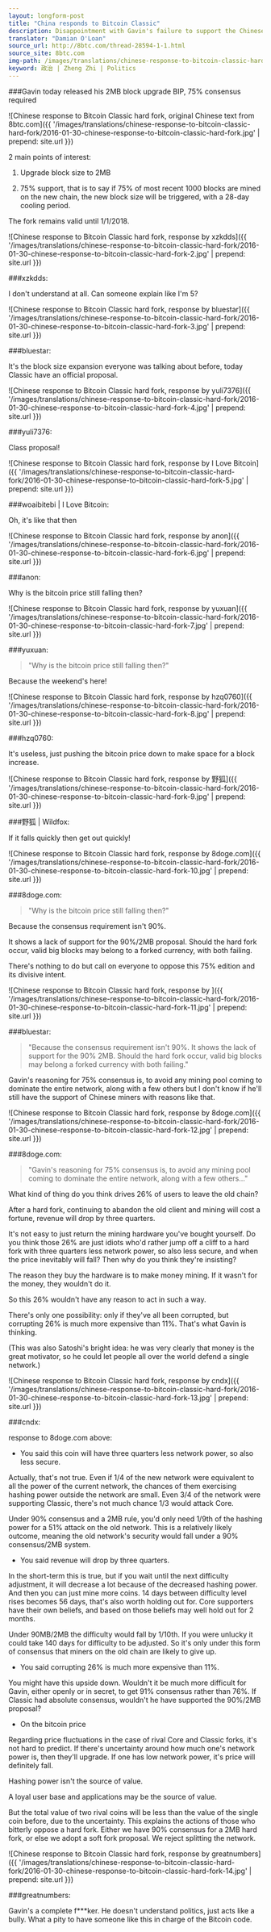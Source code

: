 ```yaml
---
layout: longform-post
title: "China responds to Bitcoin Classic"
description: Disappointment with Gavin's failure to support the Chinese 90%/2MB proposal, and offense by his accusations of miner centralization mark a lukewarm response to Bitcoin Classic on 8btc.com
translator: "Damian O'Loan"
source_url: http://8btc.com/thread-28594-1-1.html
source_site: 8btc.com
img-path: /images/translations/chinese-response-to-bitcoin-classic-hard-fork/2016-01-30-chinese-response-to-bitcoin-classic-hard-fork.jpg
keyword: 政治 | Zheng Zhi | Politics
---
```

###Gavin today released his 2MB block upgrade BIP, 75% consensus required

![Chinese response to Bitcoin Classic hard fork, original Chinese text from 8btc.com]({{ '/images/translations/chinese-response-to-bitcoin-classic-hard-fork/2016-01-30-chinese-response-to-bitcoin-classic-hard-fork.jpg' | prepend: site.url }})

2 main points of interest:

1. Upgrade block size to 2MB

2. 75% support, that is to say if 75% of most recent 1000 blocks are mined on the new chain, the new block size will be triggered, with a 28-day cooling period.

The fork remains valid until 1/1/2018.

![Chinese response to Bitcoin Classic hard fork, response by xzkdds]({{ '/images/translations/chinese-response-to-bitcoin-classic-hard-fork/2016-01-30-chinese-response-to-bitcoin-classic-hard-fork-2.jpg' | prepend: site.url }})

###xzkdds:

I don't understand at all. Can someone explain like I'm 5?

![Chinese response to Bitcoin Classic hard fork, response by bluestar]({{ '/images/translations/chinese-response-to-bitcoin-classic-hard-fork/2016-01-30-chinese-response-to-bitcoin-classic-hard-fork-3.jpg' | prepend: site.url }})

###bluestar:

It's the block size expansion everyone was talking about before, today Classic have an official proposal.

![Chinese response to Bitcoin Classic hard fork, response by yuli7376]({{ '/images/translations/chinese-response-to-bitcoin-classic-hard-fork/2016-01-30-chinese-response-to-bitcoin-classic-hard-fork-4.jpg' | prepend: site.url }})

###yuli7376:

Class proposal!

![Chinese response to Bitcoin Classic hard fork, response by I Love Bitcoin]({{ '/images/translations/chinese-response-to-bitcoin-classic-hard-fork/2016-01-30-chinese-response-to-bitcoin-classic-hard-fork-5.jpg' | prepend: site.url }})

###woaibitebi | I Love Bitcoin:

Oh, it's like that then

![Chinese response to Bitcoin Classic hard fork, response by anon]({{ '/images/translations/chinese-response-to-bitcoin-classic-hard-fork/2016-01-30-chinese-response-to-bitcoin-classic-hard-fork-6.jpg' | prepend: site.url }})

###anon:

Why is the bitcoin price still falling then?

![Chinese response to Bitcoin Classic hard fork, response by yuxuan]({{ '/images/translations/chinese-response-to-bitcoin-classic-hard-fork/2016-01-30-chinese-response-to-bitcoin-classic-hard-fork-7.jpg' | prepend: site.url }})

###yuxuan:

> "Why is the bitcoin price still falling then?"

Because the weekend's here!

![Chinese response to Bitcoin Classic hard fork, response by hzq0760]({{ '/images/translations/chinese-response-to-bitcoin-classic-hard-fork/2016-01-30-chinese-response-to-bitcoin-classic-hard-fork-8.jpg' | prepend: site.url }})

###hzq0760:

It's useless, just pushing the bitcoin price down to make space for a block increase.

![Chinese response to Bitcoin Classic hard fork, response by 野狐]({{ '/images/translations/chinese-response-to-bitcoin-classic-hard-fork/2016-01-30-chinese-response-to-bitcoin-classic-hard-fork-9.jpg' | prepend: site.url }})

###野狐 | Wildfox:

If it falls quickly then get out quickly!

![Chinese response to Bitcoin Classic hard fork, response by 8doge.com]({{ '/images/translations/chinese-response-to-bitcoin-classic-hard-fork/2016-01-30-chinese-response-to-bitcoin-classic-hard-fork-10.jpg' | prepend: site.url }})

###8doge.com:

> "Why is the bitcoin price still falling then?"

Because the consensus requirement isn't 90%.

It shows a lack of support for the 90%/2MB proposal. Should the hard fork occur, valid big blocks may belong to a forked currency, with both failing.

There's nothing to do but call on everyone to oppose this 75% edition and its divisive intent.

![Chinese response to Bitcoin Classic hard fork, response by ]({{ '/images/translations/chinese-response-to-bitcoin-classic-hard-fork/2016-01-30-chinese-response-to-bitcoin-classic-hard-fork-11.jpg' | prepend: site.url }})

###bluestar:

> "Because the consensus requirement isn't 90%.
  It shows the lack of support for the 90% 2MB. Should the hard fork occur, valid big blocks may belong a forked currency with both failing."

Gavin's reasoning for 75% consensus is, to avoid any mining pool coming to dominate the entire network, along with a few others but I don't know if he'll still have the support of Chinese miners with reasons like that.

![Chinese response to Bitcoin Classic hard fork, response by 8doge.com]({{ '/images/translations/chinese-response-to-bitcoin-classic-hard-fork/2016-01-30-chinese-response-to-bitcoin-classic-hard-fork-12.jpg' | prepend: site.url }})

###8doge.com:

> "Gavin's reasoning for 75% consensus is, to avoid any mining pool coming to dominate the entire network, along with a few others..."

What kind of thing do you think drives 26% of users to leave the old chain?

After a hard fork, continuing to abandon the old client and mining will cost a fortune, revenue will drop by three quarters.

It's not easy to just return the mining hardware you've bought yourself. Do you think those 26% are just idiots who'd rather jump off a cliff to a hard fork with three quarters less network power, so also less secure, and when the price inevitably will fall? Then why do you think they're insisting?

The reason they buy the hardware is to make money mining. If it wasn't for the money, they wouldn't do it.

So this 26% wouldn't have any reason to act in such a way.

There's only one possibility: only if they've all been corrupted, but corrupting 26% is much more expensive than 11%. That's what Gavin is thinking.

(This was also Satoshi's bright idea: he was very clearly that money is the great motivator, so he could let people all over the world defend a single network.)

![Chinese response to Bitcoin Classic hard fork, response by cndx]({{ '/images/translations/chinese-response-to-bitcoin-classic-hard-fork/2016-01-30-chinese-response-to-bitcoin-classic-hard-fork-13.jpg' | prepend: site.url }})

###cndx:

response to 8doge.com above:

- You said this coin will have three quarters less network power, so also less secure.

Actually, that's not true. Even if 1/4 of the new network were equivalent to all the power of the current network, the chances of them exercising hashing power outside the network are small. Even 3/4 of the network were supporting Classic, there's not much chance 1/3 would attack Core.

Under 90% consensus and a 2MB rule, you'd only need 1/9th of the hashing power for a 51% attack on the old network. This is a relatively likely outcome, meaning the old network's security would fall under a 90% consensus/2MB system.

- You said revenue will drop by three quarters.

In the short-term this is true, but if you wait until the next difficulty adjustment, it will decrease a lot because of the decreased hashing power. And then you can just mine more coins. 14 days between difficulty level rises becomes 56 days, that's also worth holding out for. Core supporters have their own beliefs, and based on those beliefs may well hold out for 2 months.

Under 90MB/2MB the difficulty would fall by 1/10th. If you were unlucky it could take 140 days for difficulty to be adjusted. So it's only under this form of consensus that miners on the old chain are likely to give up.

- You said corrupting 26% is much more expensive than 11%.

You might have this upside down. Wouldn't it be much more difficult for Gavin, either openly or in secret, to get 91% consensus rather than 76%. If Classic had absolute consensus, wouldn't he have supported the 90%/2MB proposal?

- On the bitcoin price

Regarding price fluctuations in the case of rival Core and Classic forks, it's not hard to predict. If there's uncertainty around how much one's network power is, then they'll upgrade. If one has low network power, it's price will definitely fall.

Hashing power isn't the source of value.

A loyal user base and applications may be the source of value.

But the total value of two rival coins will be less than the value of the single coin before, due to the uncertainty. This explains the actions of those who bitterly oppose a hard fork. Either we have 90% consensus for a 2MB hard fork, or else we adopt a soft fork proposal. We reject splitting the network.

![Chinese response to Bitcoin Classic hard fork, response by greatnumbers]({{ '/images/translations/chinese-response-to-bitcoin-classic-hard-fork/2016-01-30-chinese-response-to-bitcoin-classic-hard-fork-14.jpg' | prepend: site.url }})

###greatnumbers:

Gavin's a complete f***ker. He doesn't understand politics, just acts like a bully. What a pity to have someone like this in charge of the Bitcoin code.
